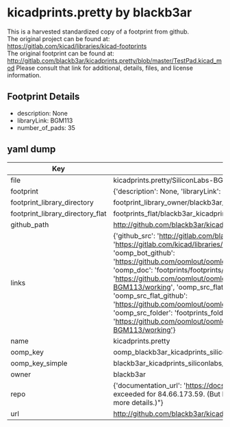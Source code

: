 # kicadprints.pretty by blackb3ar  
This is a harvested standardized copy of a footprint from github.  
The original project can be found at:  
https://gitlab.com/kicad/libraries/kicad-footprints  
The original footprint can be found at:
http://gitlab.com/blackb3ar/kicadprints.pretty/blob/master/TestPad.kicad_mod
Please consult that link for additional, details, files, and license information.  
## Footprint Details
* description: None  
* libraryLink: BGM113  
* number_of_pads: 35  
## yaml dump  
| Key | Value |  
| --- | --- |  
| file | kicadprints.pretty/SiliconLabs-BGM113.kicad_mod |  
| footprint | {'description': None, 'libraryLink': 'BGM113', 'number_of_pads': 35} |  
| footprint_library_directory | footprint_library_owner/blackb3ar_kicadprints.pretty |  
| footprint_library_directory_flat | footprints_flat/blackb3ar_kicadprints_siliconlabs_bgm113/working |  
| github_path | http://github.com/blackb3ar/kicadprints.pretty/blob/master/SiliconLabs-BGM113.kicad_mod |  
| links | {'github_src': 'http://gitlab.com/blackb3ar/kicadprints.pretty/blob/master/TestPad.kicad_mod', 'github_src_repo': 'https://gitlab.com/kicad/libraries/kicad-footprints', 'oomp_bot': 'footprints/blackb3ar_kicadprints_siliconlabs_bgm113/working', 'oomp_bot_github': 'https://github.com/oomlout/oomlout_oomp_footprint_bot/tree/main/footprints/blackb3ar_kicadprints_siliconlabs_bgm113/working', 'oomp_doc': 'footprints/footprints/blackb3ar/kicadprints/SiliconLabs-BGM113/working/', 'oomp_doc_github': 'https://github.com/oomlout/oomlout_oomp_footprint_doc/tree/main/footprints/footprints/blackb3ar/kicadprints/SiliconLabs-BGM113/working', 'oomp_src_flat': 'footprints_flat/footprints_flat/blackb3ar_kicadprints_siliconlabs_bgm113/working', 'oomp_src_flat_github': 'https://github.com/oomlout/oomlout_oomp_footprint_src/tree/main/footprints_flat/blackb3ar_kicadprints_siliconlabs_bgm113/working', 'oomp_src_folder': 'footprints_folder/footprints_folder/blackb3ar/kicadprints/SiliconLabs-BGM113/working', 'oomp_src_folder_github': 'https://github.com/oomlout/oomlout_oomp_footprint_src/tree/main/footprints_folder/blackb3ar/kicadprints/SiliconLabs-BGM113/working'} |  
| name | kicadprints.pretty |  
| oomp_key | oomp_blackb3ar_kicadprints_siliconlabs_bgm113 |  
| oomp_key_simple | blackb3ar_kicadprints_siliconlabs_bgm113 |  
| owner | blackb3ar |  
| repo | {'documentation_url': 'https://docs.github.com/rest/overview/resources-in-the-rest-api#rate-limiting', 'message': "API rate limit exceeded for 84.66.173.59. (But here's the good news: Authenticated requests get a higher rate limit. Check out the documentation for more details.)"} |  
| url | http://github.com/blackb3ar/kicadprints.pretty |  


